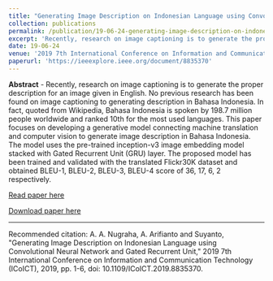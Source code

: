 ```yaml
---
title: "Generating Image Description on Indonesian Language using Convolutional Neural Network and Gated Recurrent Unit, "
collection: publications
permalink: /publication/19-06-24-generating-image-description-on-indonesian-language-using-convolutional-neural-network-and-gated-recurrent-unit,-
excerpt: 'Recently, research on image captioning is to generate the proper description for an image given in English. No previous research has been found on image captioning to generating description in Bahasa Indonesia. In fact, quoted from Wikipedia, Bahasa Indonesia is spoken by 198.7 million people worldw ...'
date: 19-06-24
venue: '2019 7th International Conference on Information and Communication Technology (ICoICT)'
paperurl: 'https://ieeexplore.ieee.org/document/8835370'
---
```

<b>Abstract</b> - 
Recently, research on image captioning is to generate the proper description for an image given in English. No previous research has been found on image captioning to generating description in Bahasa Indonesia. In fact, quoted from Wikipedia, Bahasa Indonesia is spoken by 198.7 million people worldwide and ranked 10th for the most used languages. This paper focuses on developing a generative model connecting machine translation and computer vision to generate image description in Bahasa Indonesia. The model uses the pre-trained inception-v3 image embedding model stacked with Gated Recurrent Unit (GRU) layer. The proposed model has been trained and validated with the translated Flickr30K dataset and obtained BLEU-1, BLEU-2, BLEU-3, BLEU-4 score of 36, 17, 6, 2 respectively.

[Read paper here](https://ieeexplore.ieee.org/document/8835370)

[Download paper here](https://drive.google.com/file/d/1qrUA7QVHvhgXh6ugUKnfnBhn4Iq8ZTdz/view)

<hr>

Recommended citation: A. A. Nugraha, A. Arifianto and Suyanto, "Generating Image Description on Indonesian Language using Convolutional Neural Network and Gated Recurrent Unit," 2019 7th International Conference on Information and Communication Technology (ICoICT), 2019, pp. 1-6, doi: 10.1109/ICoICT.2019.8835370.